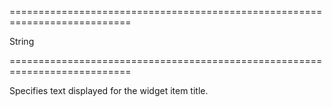 ===========================================================================
<!--type-->String<!--/type-->
===========================================================================

<!--shortDescription-->
Specifies text displayed for the widget item title.
<!--/shortDescription-->

<!--fullDescription-->

<!--/fullDescription-->